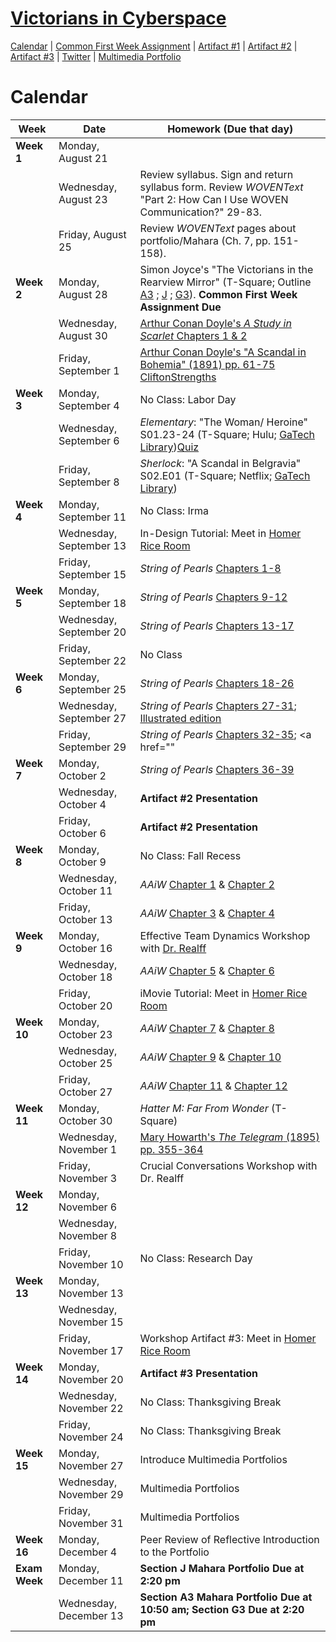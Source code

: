 <link rel="shortcut icon" href="https://kholterhoff.github.io/F17_ENG_1102/favicon.ico" type="image/x-icon">
<link rel="icon" href="https://kholterhoff.github.io/F17_ENG_1102/favicon.ico" type="image/x-icon">

<h1><a href="https://kholterhoff.github.io/F17_ENG_1102/Course_Description">Victorians in Cyberspace</a></h1>

<a href="https://kholterhoff.github.io/F17_ENG_1102/Victorians_In_Cyberspace">Calendar</a>  |  <a href="https://kholterhoff.github.io/F17_ENG_1102/Common_First_Week_Assignment">Common First Week Assignment</a> | <a href="https://kholterhoff.github.io/F17_ENG_1102/Artifact_1">Artifact #1</a> |  <a href="https://kholterhoff.github.io/F17_ENG_1102/Artifact_2">Artifact #2</a> |  <a href="https://kholterhoff.github.io/F17_ENG_1102/Artifact_3">Artifact #3</a> |  <a href="https://kholterhoff.github.io/F17_ENG_1102/Twitter">Twitter</a> | <a href="https://kholterhoff.github.io/F17_ENG_1102/Multimedia_Portfolio">Multimedia Portfolio</a>

<h1>Calendar</h1>

|Week|Date| Homework (Due that day)|
|----|--------------|----------------------------------------------|
|**Week 1**|Monday, August 21 | |
||Wednesday, August 23 |  Review syllabus. Sign and return syllabus form. Review _WOVENText_ "Part 2: How Can I Use WOVEN Communication?" 29-83. |
||Friday, August 25 | Review _WOVENText_ pages about portfolio/Mahara (Ch. 7, pp. 151-158). |
|**Week 2**|Monday, August 28 | Simon Joyce's "The Victorians in the Rearview Mirror" (T-Square; Outline <a href="https://docs.google.com/document/d/1YVAXXS0Og0iPbxDF1KfrLJViMtNwQyYHt7RCvib78SI/edit?usp=sharing">A3</a> ; <a href="https://docs.google.com/document/d/1VntWs25tWbgMRcnZuYJZUGfM7NaBPvOgSjOJUdWnzOs/edit?usp=sharing">J</a> ; <a href="https://docs.google.com/document/d/1gx5quNbHNe5OaX4vDe7h20RK15QcPJeoTT4t6yAkiXQ/edit?usp=sharing">G3</a>). **Common First Week Assignment Due**|
||Wednesday, August 30 | <a href="http://bakerstreet.wikia.com/wiki/A_Study_in_Scarlet/Chapter_1">Arthur Conan Doyle's _A Study in Scarlet_ Chapters 1 & 2</a> |
||Friday, September 1 | <a href="https://books.google.com/books?id=83xHAAAAYAAJ&pg=PA61#v=onepage&q&f=false">Arthur Conan Doyle's "A Scandal in Bohemia" (1891) pp. 61-75</a> <a href="https://docs.google.com/spreadsheets/d/1Y3o3NYwUXWXAh_YQOOkNyaL_BOOV3so-W6JMv9JJljU/edit?usp=sharing">CliftonStrengths</a> |
|**Week 3**|Monday, September 4	 |	No Class: Labor Day|
||Wednesday, September 6 | _Elementary_: "The Woman/ Heroine" S01.23-24 (T-Square; Hulu; <a href="https://gatech-primo.hosted.exlibrisgroup.com/primo-explore/fulldisplay?docid=01GALI_GIT_ALMA21145328300002947&context=L&vid=01GALI_GIT&search_scope=Everything&tab=default_tab&lang=en_US">GaTech Library</a>)<a href="https://kholterhoff.github.io/F17_ENG_1102/Quiz">Quiz</a> |
||Friday, September 8 | _Sherlock_: "A Scandal in Belgravia" S02.E01 (T-Square; Netflix; <a href="https://gatech-primo.hosted.exlibrisgroup.com/primo-explore/fulldisplay?docid=01GALI_GIT_ALMA21132234930002947&context=L&vid=01GALI_GIT&search_scope=Everything&tab=default_tab&lang=en_US">GaTech Library</a>) |
|**Week 4**|Monday, September 11 | No Class: Irma |
||Wednesday, September 13 | In-Design Tutorial: Meet in <a href="https://multimediagt.wordpress.com/">Homer Rice Room</a> |
||Friday, September 15 | _String of Pearls_ <a href="http://www.salisburysquare.com/TSOP/content/TSOP.1850.UNC.chap.001.xml">Chapters 1-8</a>|
|**Week 5**|Monday, September 18 | _String of Pearls_ <a href="http://www.salisburysquare.com/TSOP/content/TSOP.1850.UNC.chap.009.xml">Chapters 9-12</a>|
||Wednesday, September 20 |_String of Pearls_ <a href="http://www.salisburysquare.com/TSOP/content/TSOP.1850.UNC.chap.013.xml">Chapters 13-17</a> |
||Friday, September 22 | No Class | 
|**Week 6**|Monday, September 25 |_String of Pearls_ <a href="http://www.salisburysquare.com/TSOP/content/TSOP.1850.UNC.chap.018.xml">Chapters 18-26</a> |
||Wednesday, September 27 | _String of Pearls_ <a href="http://www.salisburysquare.com/TSOP/content/TSOP.1850.UNC.chap.027.xml">Chapters 27-31</a>; <a href="https://archive.org/stream/stringofpearlsor00ryme#page/n139/mode/2up/">Illustrated edition</a> | 
||Friday, September 29 | _String of Pearls_ <a href="http://ia801407.us.archive.org/8/items/stringofpearls_0809_librivox/stringofpearls_32_unknown.mp3">Chapters 32-35</a>; <a href="" |
|**Week 7**|Monday, October 2 | _String of Pearls_ <a href="http://ia801407.us.archive.org/8/items/stringofpearls_0809_librivox/stringofpearls_36_unknown.mp3">Chapters 36-39</a> |
||Wednesday, October 4 | **Artifact #2 Presentation** | 
||Friday, October 6 | **Artifact #2 Presentation** |
|**Week 8**|Monday, October 9	| No Class: Fall Recess|
||Wednesday, October 11 | _AAiW_ <a href="https://medium.com/alice-s-adventures-in-wonderland/down-the-rabbit-hole-ee1794d9b469">Chapter 1</a> & <a href="https://medium.com/alice-s-adventures-in-wonderland/the-pool-of-tears-e03f2076c406">Chapter 2</a> |
||Friday, October 13 | _AAiW_ <a href="https://medium.com/alice-s-adventures-in-wonderland/a-caucus-race-and-a-long-tail-7bc3cc92d256">Chapter 3</a> & <a href="https://medium.com/alice-s-adventures-in-wonderland/the-rabbit-sends-in-a-little-bill-fd0caec820e1">Chapter 4</a>|
|**Week 9**|Monday, October 16 | Effective Team Dynamics Workshop with <a href="http://www.mse.gatech.edu/faculty/realff">Dr. Realff</a>|
||Wednesday, October 18 | _AAiW_ <a href="https://medium.com/alice-s-adventures-in-wonderland/advice-from-a-caterpillar-88f45e718420">Chapter 5</a> & <a href="https://medium.com/alice-s-adventures-in-wonderland/pig-and-pepper-712a110b2371">Chapter 6</a> | 
||Friday, October 20 | iMovie Tutorial: Meet in <a href="https://multimediagt.wordpress.com/">Homer Rice Room</a> |
|**Week 10**|Monday, October 23 | _AAiW_ <a href="https://medium.com/alice-s-adventures-in-wonderland/a-mad-tea-party-8486f3a303f7">Chapter 7</a> & <a href="https://medium.com/alice-s-adventures-in-wonderland/the-queen-s-croquet-ground-de004f31fa8d">Chapter 8</a> |
||Wednesday, October 25 | _AAiW_ <a href="https://medium.com/alice-s-adventures-in-wonderland/the-mock-turtle-s-story-760eafd5ad45">Chapter 9</a> & <a href="https://medium.com/alice-s-adventures-in-wonderland/the-lobster-quadrille-6d129c903040">Chapter 10</a> | 
||Friday, October 27 | _AAiW_ <a href="https://medium.com/alice-s-adventures-in-wonderland/who-stole-the-tarts-d077429f96ce">Chapter 11</a> & <a href="https://medium.com/alice-s-adventures-in-wonderland/alice-s-evidence-bfc80520c524">Chapter 12</a>|
|**Week 11**|Monday, October 30 |  _Hatter M: Far From Wonder_ (T-Square)|
||Wednesday, November 1 | <a href="https://books.google.com/books?id=lsohAQAAIAAJ&pg=PA355#v=onepage&q&f=false">Mary Howarth's _The Telegram_ (1895) pp. 355-364</a>|
||Friday, November 3 | Crucial Conversations Workshop with Dr. Realff |
|**Week 12**|Monday, November 6 | |
||Wednesday, November 8 || 
||Friday, November 10	 |	No Class: Research Day|
|**Week 13**|Monday, November 13 | |
||Wednesday, November 15 || 
||Friday, November 17 | Workshop Artifact #3: Meet in <a href="https://multimediagt.wordpress.com/">Homer Rice Room</a> |
|**Week 14**|Monday, November 20 | **Artifact #3 Presentation** |
||Wednesday, November 22 |	No Class: Thanksgiving Break|
||Friday, November 24 |	No Class: Thanksgiving Break|
|**Week 15**|Monday, November 27	 | Introduce Multimedia Portfolios|
||Wednesday, November 29 | Multimedia Portfolios| 
||Friday, November 31 | Multimedia Portfolios|
|**Week 16**|Monday, December 4 | Peer Review of Reflective Introduction to the Portfolio|
|**Exam Week**|Monday, December 11| **Section J Mahara Portfolio Due at 2:20 pm**|
||Wednesday, December 13| **Section A3 Mahara Portfolio Due at 10:50 am; Section G3 Due at 2:20 pm**|

